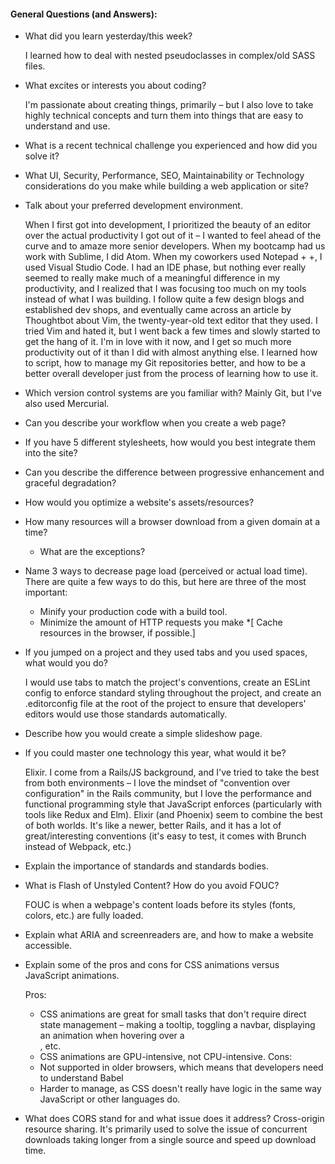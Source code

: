 #### General Questions (and Answers):

* What did you learn yesterday/this week?

	I learned how to deal with nested pseudoclasses in complex/old SASS files.
  
* What excites or interests you about coding?

	I'm passionate about creating things, primarily – but I also love to take highly technical concepts and turn them into things that are easy to understand and use.

* What is a recent technical challenge you experienced and how did you solve it?

* What UI, Security, Performance, SEO, Maintainability or Technology considerations do you make while building a web application or site?

* Talk about your preferred development environment.

	When I first got into development, I prioritized the beauty of an editor over the actual productivity I got out of it – I wanted to feel ahead of the curve and to amaze more senior developers. When my bootcamp had us work with Sublime, I did Atom. When my coworkers used Notepad + +, I used Visual Studio Code. I had an IDE phase, but nothing ever really seemed to really make much of a meaningful difference in my productivity, and I realized that I was focusing too much on my tools instead of what I was building.
	I follow quite a few design blogs and established dev shops, and eventually came across an article by Thoughtbot about Vim, the twenty-year-old text editor that they used. I tried Vim and hated it, but I went back a few times and slowly started to get the hang of it. I'm in love with it now, and I get so much more productivity out of it than I did with almost anything else. I learned how to script, how to manage my Git repositories better, and how to be a better overall developer just from the process of learning how to use it.
* Which version control systems are you familiar with?
	Mainly Git, but I've also used Mercurial.
* Can you describe your workflow when you create a web page?

* If you have 5 different stylesheets, how would you best integrate them into the site?
* Can you describe the difference between progressive enhancement and graceful degradation?
* How would you optimize a website's assets/resources?
* How many resources will a browser download from a given domain at a time?
  * What are the exceptions?
* Name 3 ways to decrease page load (perceived or actual load time).
	There are quite a few ways to do this, but here are three of the most important:
	* Minify your production code with a build tool.
	* Minimize the amount of HTTP requests you make
	*[ Cache resources in the browser, if possible.]
* If you jumped on a project and they used tabs and you used spaces, what would you do?

	I would use tabs to match the project's conventions, create an ESLint config to enforce standard styling throughout the project, and create an .editorconfig file at the root of the project to ensure that developers' editors would use those standards automatically.
  
* Describe how you would create a simple slideshow page.
* If you could master one technology this year, what would it be?

	Elixir. I come from a Rails/JS background, and I've tried to take the best from both environments – I love the mindset of "convention over configuration" in the Rails community, but I love the performance and functional programming style that JavaScript enforces (particularly with tools like Redux and Elm).
	Elixir (and Phoenix) seem to combine the best of both worlds. It's like a newer, better Rails, and it has a lot of great/interesting conventions (it's easy to test, it comes with Brunch instead of Webpack, etc.)
  
* Explain the importance of standards and standards bodies.

* What is Flash of Unstyled Content? How do you avoid FOUC?

	FOUC is when a webpage's content loads before its styles (fonts, colors, etc.) are fully loaded.
* Explain what ARIA and screenreaders are, and how to make a website accessible.

* Explain some of the pros and cons for CSS animations versus JavaScript animations.

	Pros:
	* CSS animations are great for small tasks that don't require direct state management – making a tooltip, toggling a navbar, displaying an animation when hovering over a <div>, etc.
	* CSS animations are GPU-intensive, not CPU-intensive.
	Cons:
	* Not supported in older browsers, which means that developers need to understand Babel
	* Harder to manage, as CSS doesn't really have logic in the same way JavaScript or other languages do.
* What does CORS stand for and what issue does it address?
	Cross-origin resource sharing. It's primarily used to solve the issue of concurrent downloads taking longer from a single source and speed up download time.

